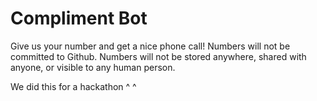 # Compliment Bot

Give us your number and get a nice phone call! 
Numbers will not be committed to Github.
Numbers will not be stored anywhere, shared with anyone, or visible to any human
person.

We did this for a hackathon ^ ^
